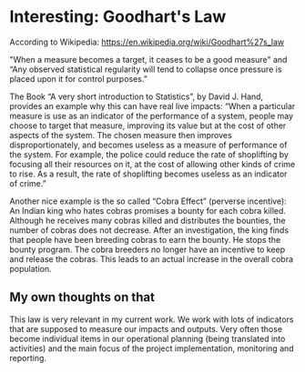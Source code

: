 # Interesting: Goodhart's Law

According to Wikipedia: https://en.wikipedia.org/wiki/Goodhart%27s_law

"When a measure becomes a target, it ceases to be a good measure" and “Any observed statistical regularity will tend to collapse once pressure is placed upon it for control purposes.”

The Book “A very short introduction to Statistics”, by David J. Hand, provides an example why this can have real live impacts:
“When a particular measure is use as an indicator of the performance of a system, people may choose to target that measure, improving its value but at the cost of other aspects of the system. The chosen measure then improves disproportionately, and becomes useless as a measure of performance of the system. For example, the police could reduce the rate of shoplifting by focusing all their resources on it, at the cost of allowing other kinds of crime to rise. As a result, the rate of shoplifting becomes useless as an indicator of crime.”

Another nice example is the so called “Cobra Effect” (perverse incentive):
An Indian king who hates cobras promises a bounty for each cobra killed. Although he receives many cobras killed and distributes the bounties, the number of cobras does not decrease. After an investigation, the king finds that people have been breeding cobras to earn the bounty. He stops the bounty program. The cobra breeders no longer have an incentive to keep and release the cobras. This leads to an actual increase in the overall cobra population.

## My own thoughts on that
This law is very relevant in my current work. We work with lots of indicators that are supposed to measure our impacts and outputs. Very often those become individual items in our operational planning (being translated into activities) and the main focus of the project implementation, monitoring and reporting.
